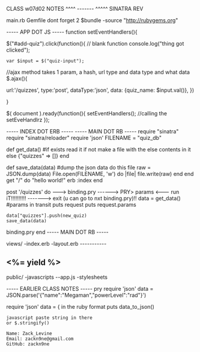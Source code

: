 CLASS w07d02 NOTES
^^^^ ------- ^^^^^
SINATRA REV

main.rb
Gemfile dont forget 2 $bundle
-source "http://rubygems.org"

----- APP  DOT JS -----
function setEventHandlers(){

$("#add-quiz").click(function(){
// blank function
console.log("thing got clicked");

	var $input = $("quiz-input");

//ajax method takes 1 param, a hash, url type and data type and what data
$.ajax(){

url:'/quizzes',
type:'post',
dataType:'json',
data: {quiz_name: $input.val()},
})

}

$( document ).ready(function(){
setEventHandlers();
//calling the setEveHandlrz
});

----- INDEX DOT ERB -----
----- MAIN DOT RB -----
require "sinatra"
require "sinatra/reloader"
require 'json'
FILENAME = "quiz_db"

def get_data()
	#if exists read it if not make a file with the else contents in it
else
	{"quizzes" => []}
end

def save_data(data)
	#dump the json data do this file
	raw = JSON.dump(data)
	File.open(FILENAME, 'w') do |file|
		file.write(raw)
	end
end
get "/" do
	"hello world!"
	erb :index
end

post '/quizzes' do
--->	binding.pry
------>   PRY> params <--- run iT!!!!!!!!!!	
------->    exit (u can go to nxt binding.pry)!!
	data = get_data()
#params in transit
	puts request
	puts request.params
	
	data["quizzes"].push(new_quiz)
	save_data(data)

binding.pry
end
----- MAIN DOT RB -----


views/
-index.erb
-layout.erb -----------
<script src="//code.jquery.com/jquery-1.11.0.min.js"></script>
<script src="javascripts/app.js"></script>

<%= yield %>
-----------------------
public/
-javascripts
--app.js
-stylesheets




----- EARLIER CLASS NOTES -----
	pry
require 'json'
data = JSON.parse('{"name":"Megaman","powerLevel":"rad"}')

require 'json'
data = {
	in the ruby format
	puts data_to_json()

	javascript paste string in there
	or $.stringify()

	Name: Zack_Levine
	Email: zackn9ne@gmail.com
	GitHub: zackn9ne
